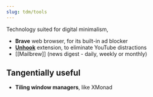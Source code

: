 ```yaml
---
slug: tdm/tools
---
```


Technology suited for digital minimalism,

- **Brave** web browser, for its built-in ad blocker
- [**Unhook**](https://unhook.app/) extension, to eliminate YouTube distractions
- [[Mailbrew]] (news digest - daily, weekly or monthly)

## Tangentially useful

- **Tiling window managers**, like XMonad
